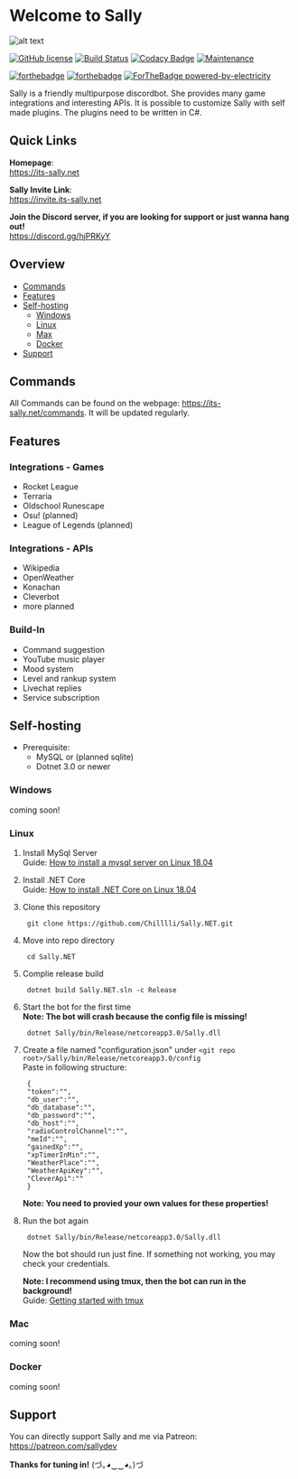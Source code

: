 # Welcome to Sally

![alt text](https://sallynet.blob.core.windows.net/content/sally_banner.jpg "Sally's mood banner")

[![GitHub license](https://img.shields.io/github/license/Naereen/StrapDown.js.svg)](https://github.com/Naereen/StrapDown.js/blob/master/LICENSE) [![Build Status](https://travis-ci.com/Chilllli/Sally.NET.svg?token=e9oxuon9Djni1ERDenE9&branch=master)](https://travis-ci.com/Chilllli/Sally.NET) [![Codacy Badge](https://api.codacy.com/project/badge/Grade/3dce132ba96d4ba69cb0de2479196363)](https://www.codacy.com?utm_source=github.com&amp;utm_medium=referral&amp;utm_content=Chilllli/Sally.NET&amp;utm_campaign=Badge_Grade) [![Maintenance](https://img.shields.io/badge/Maintained%3F-yes-green.svg)](https://GitHub.com/Naereen/StrapDown.js/graphs/commit-activity)

[![forthebadge](https://forthebadge.com/images/badges/built-with-love.svg)](https://forthebadge.com) [![forthebadge](https://forthebadge.com/images/badges/made-with-c-sharp.svg)](https://forthebadge.com) [![ForTheBadge powered-by-electricity](http://ForTheBadge.com/images/badges/powered-by-electricity.svg)](http://ForTheBadge.com)

Sally is a friendly multipurpose discordbot. She provides many game integrations and interesting APIs. It is possible to customize Sally with self made plugins. The plugins need to be written in C#.

## Quick Links

**Homepage**:  
<https://its-sally.net>

**Sally Invite Link**:  
<https://invite.its-sally.net>

**Join the Discord server, if you are looking for support or just wanna hang out!**  
<https://discord.gg/hjPRKyY>

## Overview

* [Commands](#commands)
* [Features](#features)
* [Self-hosting](#self-hosting)
  * [Windows](#windows)
  * [Linux](#linux)
  * [Max](#mac)
  * [Docker](#docker)
* [Support](#support)

## Commands

All Commands can be found on the webpage: <https://its-sally.net/commands>.
It will be updated regularly.

## Features

### Integrations - Games

* Rocket League
* Terraria
* Oldschool Runescape
* Osu! (planned)
* League of Legends (planned)

### Integrations - APIs

* Wikipedia
* OpenWeather
* Konachan
* Cleverbot
* more planned

### Build-In

* Command suggestion
* YouTube music player
* Mood system
* Level and rankup system
* Livechat replies
* Service subscription

## Self-hosting

* Prerequisite:
  * MySQL or (planned sqlite)
  * Dotnet 3.0 or newer

### Windows

coming soon!

### Linux

1. Install MySql Server  
Guide: [How to install a mysql server on Linux 18.04](https://www.digitalocean.com/community/tutorials/how-to-install-mysql-on-ubuntu-18-04)

2. Install .NET Core  
Guide: [How to install .NET Core on Linux 18.04](https://docs.microsoft.com/en-us/dotnet/core/install/linux-ubuntu#1804-)

3. Clone this repository

        git clone https://github.com/Chilllli/Sally.NET.git

4. Move into repo directory

        cd Sally.NET

5. Complie release build

        dotnet build Sally.NET.sln -c Release

6. Start the bot for the first time  
**Note: The bot will crash because the config file is missing!**

        dotnet Sally/bin/Release/netcoreapp3.0/Sally.dll

7. Create a file named "configuration.json" under `<git repo root>/Sally/bin/Release/netcoreapp3.0/config`  
Paste in following structure:

        {
        "token":"",
        "db_user":"",
        "db_database":"",
        "db_password":"",
        "db_host":"",
        "radioControlChannel":"",
        "meId":"",
        "gainedXp":"",
        "xpTimerInMin":"",
        "WeatherPlace":"",
        "WeatherApiKey":"",
        "CleverApi":""
        }
   **Note: You need to provied your own values for these properties!**

8. Run the bot again

        dotnet Sally/bin/Release/netcoreapp3.0/Sally.dll

    Now the bot should run just fine. If something not working, you may check your credentials.

   **Note: I recommend using tmux, then the bot can run in the background!**  
   Guide: [Getting started with tmux](https://linuxhandbook.com/tmux/)

### Mac

coming soon!

### Docker

coming soon!

## Support

You can directly support Sally and me via Patreon: <https://patreon.com/sallydev>

**Thanks for tuning in!** (づ｡◕‿‿◕｡)づ
